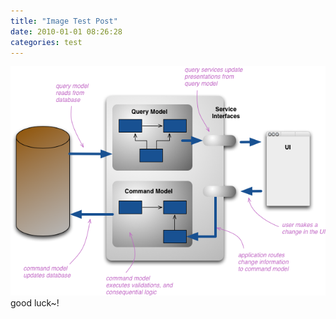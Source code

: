 ```yaml
---
title: "Image Test Post"
date: 2010-01-01 08:26:28
categories: test
---
```


![CQRS](/assets/image/cqrs.png)
good luck~!

